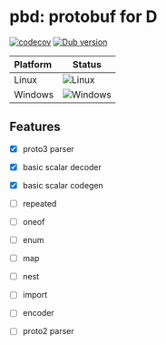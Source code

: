 # pbd: protobuf for D

[![codecov](https://codecov.io/gh/ShigekiKarita/tfd/branch/master/graph/badge.svg)](https://codecov.io/gh/ShigekiKarita/pbd)
[![Dub version](https://img.shields.io/dub/v/pbd.svg)](https://code.dlang.org/packages/pbd)

| Platform | Status                                                                       |
|:---------|------------------------------------------------------------------------------|
| Linux    | ![Linux](https://github.com/ShigekiKarita/pbd/workflows/linux/badge.svg)     |
| Windows  | ![Windows](https://github.com/ShigekiKarita/pbd/workflows/windows/badge.svg) |


## Features

- [x] proto3 parser
- [x] basic scalar decoder
- [x] basic scalar codegen
- [ ] repeated
- [ ] oneof
- [ ] enum
- [ ] map
- [ ] nest
- [ ] import
- [ ] encoder
- [ ] proto2 parser

